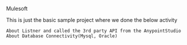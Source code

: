 Mulesoft

This is just the basic sample project where we done the below activity

    About Listner and called the 3rd party API from the AnypointStudio
    About Database Connectivity(Mysql, Oracle)
